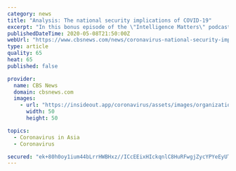 ```yaml
---
category: news
title: "Analysis: The national security implications of COVID-19"
excerpt: "In this bonus episode of the \"Intelligence Matters\" podcast, CBS News senior national security contributor identifies seven potential national security consequences of the coronavirus."
publishedDateTime: 2020-05-08T21:50:00Z
webUrl: "https://www.cbsnews.com/news/coronavirus-national-security-implications-analysis/"
type: article
quality: 65
heat: 65
published: false

provider:
  name: CBS News
  domain: cbsnews.com
  images:
    - url: "https://insideout.app/coronavirus/assets/images/organizations/cbsnews.com-50x50.jpg"
      width: 50
      height: 50

topics:
  - Coronavirus in Asia
  - Coronavirus

secured: "ek+80h0oy1ium44bLrrHWBHxz//ICcEEixHIckqnlC8HuRFwgjZycYPYeEyUTcNJ3JI2zslLoiIRnlOmHRQJGVcYOtpCY+uhEGLqVLso1C7dfLb4bI3T80utuezkhR6DiroKMh80CoR/9N77v+zX4GhxuxyCrRSOBoalNkMqD1kUSLgq6rgWgKKdP0ZeIw0yxhVt+jgsG1aRXnqqAxz6rEtQ2P5rqrsLbh10iSR2oJxL6tCzKNkpAUrByii11jrQOffGIFjw4FOL3qAcjZnN2N2lAA+FMHW3w4+qRA7MfYuYCmZfJt7KifsxNxhDUr9R6GISmTuRfkdSeairNX3xgEG4x+OGkCFw4rlw+jWTzAjMNz/SFvlUQunFFD9OgR/cszMvMFjEsu8vb4KfAOZrgYHdtUbp8RlDb3sUFTKI71pfocN/Ixjb7nYpnswZ7SBMV9EihE1oyXjVl5q2dcW/vUbCJ4I+F8TsMkqlOU+ls4M=;mQrVKz2hhNdqX6JE7B3jGg=="
---
```


